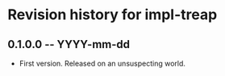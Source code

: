 # Revision history for impl-treap

## 0.1.0.0 -- YYYY-mm-dd

* First version. Released on an unsuspecting world.
